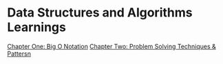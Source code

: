 # Data Structures and Algorithms Learnings

[Chapter One: Big O Notation](https://github.com/ahmadykhan555/data-structures-and-algorithms/blob/master/BigO.md)
[Chapter Two: Problem Solving Techniques & Pattersn](https://github.com/ahmadykhan555/data-structures-and-algorithms/blob/master/problemSolving.md)
